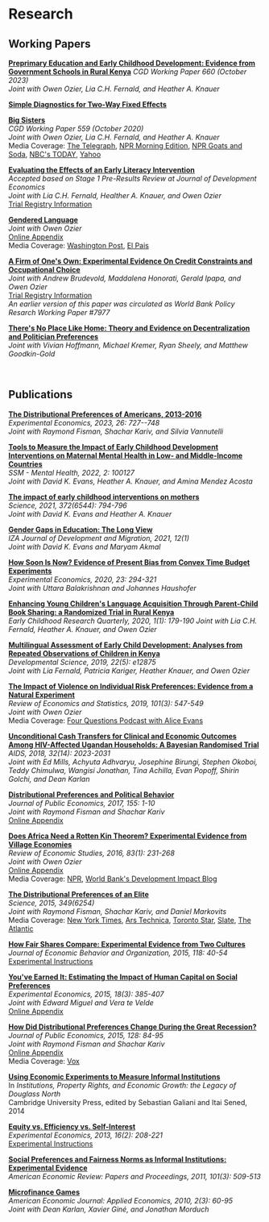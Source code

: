 # Research  

## Working Papers  
**[Preprimary Education and Early Childhood Development: Evidence from Government Schools in Rural Kenya]([https://arxiv.org/abs/2103.13229](https://www.cgdev.org/publication/preprimary-education-and-early-childhood-development-evidence-government-schools-rural))**
_CGD Working Paper 660 (October 2023)_  
_Joint with Owen Ozier, Lia C.H. Fernald, and Heather A. Knauer_

**[Simple Diagnostics for Two-Way Fixed Effects](https://arxiv.org/abs/2103.13229)**  

**[Big Sisters](https://www.cgdev.org/publication/big-sisters)**  
_CGD Working Paper 559 (October 2020)_  
_Joint with Owen Ozier, Lia C.H. Fernald, and Heather A. Knauer_   
Media Coverage: <a href="https://www.telegraph.co.uk/global-health/women-and-girls/children-older-sisters-developing-countries-do-better-study/amp/">The Telegraph</a>, <a href="https://www.npr.org/2020/12/16/947027225/what-impact-can-having-an-older-sister-have-on-a-childs-development">NPR Morning Edition</a>, <a href="https://www.npr.org/sections/goatsandsoda/2020/12/17/947566797/the-secret-to-success-having-a-big-sister">NPR Goats and Soda</a>, <a href="https://www.today.com/health/birth-order-are-big-sisters-key-success-t204701">NBC's TODAY</a>, <a href="https://www.yahoo.com/lifestyle/placing-too-much-burden-big-020036343.html">Yahoo</a>  

**[Evaluating the Effects of an Early Literacy Intervention](EMERGE-registered-report-accepted.pdf)**  
_Accepted based on Stage 1 Pre-Results Review at Journal of Development Economics_  
_Joint with Lia C.H. Fernald, Healther A. Knauer, and Owen Ozier_  
[Trial Registry Information](https://www.socialscienceregistry.org/trials/4425)  

**[Gendered Language](https://doi.org/10.36934/wecon:2021-13)**   
_Joint with Owen Ozier_  
[Online Appendix](http://pamjakiela.com/JakielaOzier-language-online-appendix.pdf)  
Media Coverage: <a href="https://www.washingtonpost.com/dc-md-va/2019/12/05/teens-argentina-are-leading-charge-gender-neutral-language/?arc404=true">Washington Post</a>, <a
 href="https://elpais.com/internacional/2019/03/18/actualidad/1552935977_717400.html">El Pais</a>  

**[A Firm of One's Own:  Experimental Evidence On Credit Constraints and Occupational Choice](BHIJO-microfranchising-2023-04-14.pdf)**    
_Joint with Andrew Brudevold, Maddalena Honorati, Gerald Ipapa, and Owen Ozier_  
[Trial Registry Information](https://www.socialscienceregistry.org/trials/459)  
_An earlier version of this paper was circulated as World Bank Policy Resarch Working Paper #7977_

**[There's No Place Like Home:  Theory and Evidence on Decentralization and Politician Preferences](https://scholar.harvard.edu/files/kremer/files/there_is_no_place_like_home_17.11.09a_date_changed.pdf)**  
_Joint with Vivian Hoffmann, Michael Kremer, Ryan Sheely, and Matthew Goodkin-Gold_  
 
<br>

## Publications 
**[The Distributional Preferences of Americans, 2013-2016](https://link.springer.com/article/10.1007/s10683-023-09792-z)**  
_Experimental Economics, 2023, 26:  727--748_  
_Joint with Raymond Fisman, Shachar Kariv, and Silvia Vannutelli_  

**[Tools to Measure the Impact of Early Childhood Development Interventions on Maternal Mental Health in Low- and Middle-Income Countries](https://www.sciencedirect.com/science/article/pii/S2666560322000676)**  
_SSM - Mental Health, 2022, 2:  100127_  
_Joint with David K. Evans, Heather A. Knauer, and Amina Mendez Acosta_  

**[The impact of early childhood interventions on mothers](http://science.sciencemag.org/cgi/rapidpdf/372/6544/794?ijkey=fJq7NKzpiYCqI&keytype=ref&siteid=sci)**  
_Science, 2021, 372(6544):  794-796_  
_Joint with David K. Evans and Heather A. Knauer_  

**[Gender Gaps in Education: The Long View](https://www.cgdev.org/sites/default/files/gender-gaps-education-long-view.pdf)**  
_IZA Journal of Development and Migration, 2021, 12(1)_  
_Joint with David K. Evans and Maryam Akmal_

**[How Soon Is Now?  Evidence of Present Bias from Convex Time Budget Experiments](EXEX-BalakrishnanHaushoferJakiela-CTB.pdf)**  
_Experimental Economics, 2020, 23: 294-321_  
_Joint with Uttara Balakrishnan and Johannes Haushofer_  

**[Enhancing Young Children's Language Acquisition Through Parent-Child Book Sharing: a Randomized Trial in Rural Kenya](https://reader.elsevier.com/reader/sd/pii/S0885200619300031?token=1F2F65360247614DE641216A687BF6FBCB686DE10A672999342CF31DF27B5E7DB348624A0CC87FD6A6528E06CDD2E8FE)**   
_Early Childhood Research Quarterly, 2020, 1(1):  179-190_ 
_Joint with Lia C.H. Fernald, Heather A. Knauer, and Owen Ozier_  

**[Multilingual Assessment of Early Child Development:  Analyses from Repeated Observations of Children in Kenya](https://onlinelibrary.wiley.com/doi/full/10.1111/desc.12875)**    
_Developmental Science, 2019, 22(5): e12875_  
_Joint with Lia Fernald, Patricia Kariger, Heather Knauer, and Owen Ozier_  

**[The Impact of Violence on Individual Risk Preferences:  Evidence from a Natural Experiment](http://www.pamjakiela.com/JakielaOzier-risk-final-with-appendix.pdf)**   
_Review of Economics and Statistics, 2019, 101(3): 547-549_  
_Joint with Owen Ozier_  
Media Coverage: <a
 href="https://soundcloud.com/user-845572280/does-violence-increase-risk-aversion-drs-pamela-jakiela-owen-ozier"> Four Questions Podcast with Alice Evans </a>

**[Unconditional Cash Transfers for Clinical and Economic Outcomes Among HIV-Affected Ugandan Households:  A Bayesian Randomised Trial](https://journals.lww.com/aidsonline/Fulltext/2018/09100/Unconditional_cash_transfers_for_clinical_and.13.aspx)**  
_AIDS, 2018, 32(14): 2023-2031_  
_Joint with Ed Mills, Achyuta Adhvaryu, Josephine Birungi, Stephen Okoboi, Teddy Chimulwa, Wangisi Jonathan, Tina Achilla, Evan Popoff, Shirin Golchi, and Dean Karlan_  

**[Distributional Preferences and Political Behavior](http://pamjakiela.com/FismanJakielaKarivALP-2017-accepted.pdf)**  
_Journal of Public Economics, 2017, 155: 1-10_  
_Joint with Raymond Fisman and Shachar Kariv_  
[Online Appendix](http://pamjakiela.com/ALPappendix-2014-08-28.pdf)  

**[Does Africa Need a Rotten Kin Theorem?  Experimental Evidence from Village Economies](http://pamjakiela.com/JakielaOzier-VillageEconomies-2015-06-04.pdf)**  
_Review of Economic Studies, 2016, 83(1): 231-268_  
_Joint with Owen Ozier_  
[Online Appendix](http://pamjakiela.com/JakielaOzier-online-appendix-2015-06-03.pdf)  
Media Coverage: <a
 href="https://www.npr.org/sections/goatsandsoda/2017/09/13/542261863/cash-aid-changed-this-family-s-life-so-why-is-their-government-skeptical">NPR</a>, <a
 href="http://blogs.worldbank.org/impactevaluations/pull-him-down-how-about-pull-her-down"> World Bank's Development Impact Blog </a> 
 
**[The Distributional Preferences of an Elite](https://science.sciencemag.org/content/349/6254/aab0096.full)**  
_Science, 2015, 349(6254)_  
_Joint with Raymond Fisman, Shachar Kariv, and Daniel Markovits_  
Media Coverage: <a
 href="http://www.nytimes.com/2016/07/03/upshot/how-a-quest-by-elites-is-driving-brexit-and-trump.html?em_pos=small&emc=edit_up_20160701&nl=upshot&nl_art=0&nlid=56075707&ref=headline&te=1&_r=0"> New York Times</a>, <a
 href="http://arstechnica.co.uk/science/2015/09/the-elite-dont-hand-out-resources-like-the-rest-of-us/"> Ars Technica</a>, <a
 href="http://www.thestar.com/news/world/2015/09/18/study-puts-spotlight-on-elites-self-interest.html"> Toronto Star</a>, <a
 href="http://www.slate.com/articles/news_and_politics/the_dismal_science/2015/09/income_inequality_rich_democrats_don_t_care_about_the_problem_any_more_than.html"> Slate</a>, <a
 href="http://www.citylab.com/work/2015/09/why-politicians-dont-level-the-playing-field/405619/"> The Atlantic</a>

**[How Fair Shares Compare:  Experimental Evidence from Two Cultures](http://pamjakiela.com/jakiela-fair-shares-final.pdf)**  
_Journal of Economic Behavior and Organization, 2015, 118: 40-54_  
[Experimental Instructions](http://pamjakiela.com/jakielafairshares_instructions_english.pdf)  

**[You've Earned It:  Estimating the Impact of Human Capital on Social Preferences](http://pamjakiela.com/jakielamigueltevelde.pdf)**  
_Experimental Economics, 2015, 18(3): 385-407_  
_Joint with Edward Miguel and Vera te Velde_  
[Online Appendix](http://pamjakiela.com/jakielamigueltevelde_onlineappendix.pdf)   

**[How Did Distributional Preferences Change During the Great Recession?](http://pamjakiela.com/fjk-recession-2015-06-02.pdf)**    
_Journal of Public Economics, 2015, 128: 84-95_  
_Joint with Raymond Fisman and Shachar Kariv_  
[Online Appendix](http://pamjakiela.com/fjk-fullonlineappendix.pdf)  
Media Coverage: <a
 href="http://www.vox.com/2014/6/1/5755558/the-recession-made-us-all-more-selfish"> Vox</a>
 
**[Using Economic Experiments to Measure Informal Institutions](http://pamjakiela.com/jakiela_northchapter.pdf)**  
In _Institutions, Property Rights, and Economic Growth: the Legacy of Douglass North_  
Cambridge University Press, edited by Sebastian Galiani and Itai Sened, 2014  

**[Equity vs. Efficiency vs. Self-Interest](http://www.pamjakiela.com/jakielaEESI_7jun12.pdf)**  
_Experimental Economics, 2013, 16(2): 208-221_  
[Experimental Instructions](http://pamjakiela.com/jakielaEESI_instructions.pdf)

**[Social Preferences and Fairness Norms as Informal Institutions:  Experimental Evidence](http://pamjakiela.com/jakielaPandPfinal.pdf)**  
_American Economic Review:  Papers and Proceedings, 2011, 101(3):  509-513_  

**[Microfinance Games](http://pamjakiela.com/mfgames_final.pdf)**  
_American Economic Journal:  Applied Economics, 2010, 2(3):  60-95_  
_Joint with Dean Karlan, Xavier Giné, and Jonathan Morduch_  



<br>

